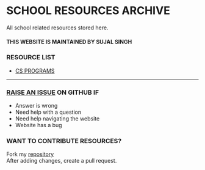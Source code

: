# SCHOOL RESOURCES ARCHIVE

All school related resources stored here.

#### THIS WEBSITE IS MAINTAINED BY SUJAL SINGH

### RESOURCE LIST

- [CS PROGRAMS](./cs-programs)


---

### [RAISE AN ISSUE](https://sujaldev.github.io/school/) ON GITHUB IF

- Answer is wrong
- Need help with a question
- Need help navigating the website
- Website has a bug

### WANT TO CONTRIBUTE RESOURCES?

Fork my [repository](https://github.com/sujaldev/school) \
After adding changes, create a pull request.